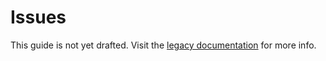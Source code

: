 # Issues

This guide is not yet drafted. Visit the [legacy documentation](https://github.com/econ-ark/HARK/tree/master/Documentation) for more info.